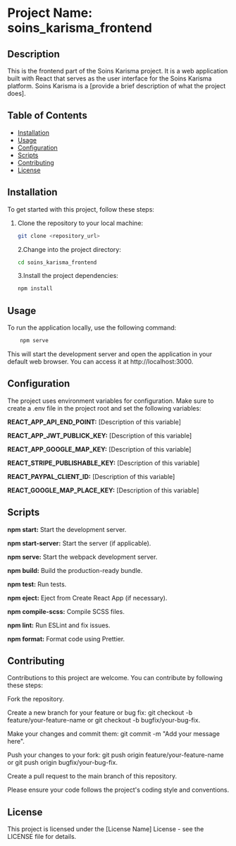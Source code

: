 
# Project Name: soins_karisma_frontend

## Description

This is the frontend part of the Soins Karisma project. It is a web application built with React that serves as the user interface for the Soins Karisma platform. Soins Karisma is a [provide a brief description of what the project does].

## Table of Contents

- [Installation](#installation)
- [Usage](#usage)
- [Configuration](#configuration)
- [Scripts](#scripts)
- [Contributing](#contributing)
- [License](#license)

## Installation

To get started with this project, follow these steps:

1. Clone the repository to your local machine:

   ```bash
   git clone <repository_url>
   ```
   
    2.Change into the project directory:
    ```bash
    cd soins_karisma_frontend
   ```

    3.Install the project dependencies:
    ```bash
    npm install
    ```
## Usage
To run the application locally, use the following command:
```bash
    npm serve
```
   
This will start the development server and open the application in your default web browser. You can access it at http://localhost:3000.

## Configuration
The project uses environment variables for configuration. Make sure to create a .env file in the project root and set the following variables:

**REACT_APP_API_END_POINT:** [Description of this variable]

**REACT_APP_JWT_PUBLICK_KEY:** [Description of this variable]

**REACT_APP_GOOGLE_MAP_KEY:** [Description of this variable]

**REACT_STRIPE_PUBLISHABLE_KEY:** [Description of this variable]

**REACT_PAYPAL_CLIENT_ID:** [Description of this variable]

**REACT_GOOGLE_MAP_PLACE_KEY:** [Description of this variable]

## Scripts
**npm start:** Start the development server.

**npm start-server:** Start the server (if applicable).

**npm serve:** Start the webpack development server.

**npm build:** Build the production-ready bundle.

**npm test:** Run tests.

**npm eject:** Eject from Create React App (if necessary).

**npm compile-scss:** Compile SCSS files.

**npm lint:** Run ESLint and fix issues.

**npm format:** Format code using Prettier.

## Contributing
Contributions to this project are welcome. You can contribute by following these steps:

Fork the repository.

Create a new branch for your feature or bug fix: git checkout -b feature/your-feature-name or git checkout -b bugfix/your-bug-fix.

Make your changes and commit them: git commit -m "Add your message here".

Push your changes to your fork: git push origin feature/your-feature-name or git push origin bugfix/your-bug-fix.

Create a pull request to the main branch of this repository.

Please ensure your code follows the project's coding style and conventions.

## License
This project is licensed under the [License Name] License - see the LICENSE file for details.

